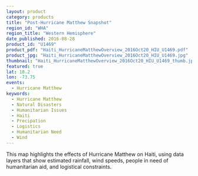 ```yaml
---
layout: product
category: products
title: "Post-Hurricane Matthew Snapshot"
region_id: "WHA"
region_title: "Western Hemisphere"
date_published: 2016-08-28
product_id: "U1469"
product_pdf: "Haiti_HurricaneMatthewOverview_2016Oct20_HIU_U1469.pdf"
product_jpg: "Haiti_HurricaneMatthewOverview_2016Oct20_HIU_U1469.jpg"
thumbnail: "Haiti_HurricaneMatthewOverview_2016Oct20_HIU_U1469_thumb.jpg"
featured: true
lat: 18.2
lon: -73.75
events:
  - Hurricane Matthew
keywords: 
  - Hurricane Matthew
  - Natural Disasters
  - Humanitarian Issues
  - Haiti
  - Precipation
  - Logistics
  - Humanitarian Need
  - Wind
---
```

This map highlights the effects of Hurricane Matthew on Haiti, using data layers that show estimated rainfall, wind speeds, people in need of humanitarian aid, and logistical constraints.
